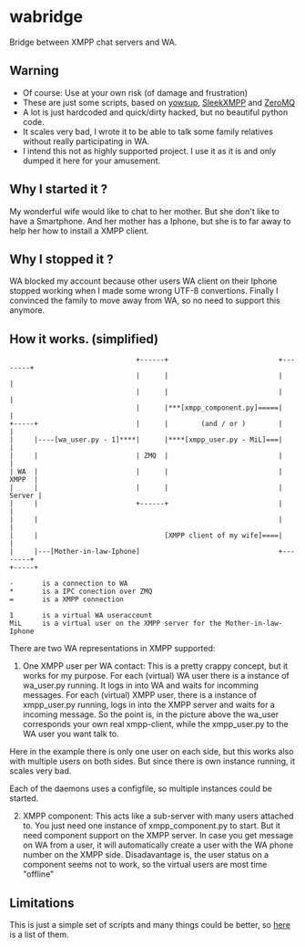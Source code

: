 wabridge
========

Bridge between XMPP chat servers and WA. 

## Warning
- Of course: Use at your own risk (of damage and frustration)
- These are just some scripts, based on [yowsup](https://github.com/tgalal/yowsup),  [SleekXMPP](https://github.com/fritzy/SleekXMPP) and [ZeroMQ](https://zeromq.org)
- A lot is just hardcoded and quick/dirty hacked, but no beautiful python code.
- It scales very bad, I wrote it to be able to talk some family relatives without really participating in WA. 
- I intend this not as highly supported project. I use it as it is and only dumped it here for your amusement. 

## Why I started it ? 
My wonderful wife would like to chat to her mother. But she don't like to have a Smartphone. And her mother has a Iphone, but she is to far away to help her how to install a XMPP client. 

## Why I stopped it ?
WA blocked my account because other users WA client on their Iphone stopped working when I made some wrong UTF-8 convertions.
Finally I convinced the family to move away from WA, so no need to support this anymore. 

## How it works. (simplified)

```
                               +------+                           +--------+
                               |      |                           |        |
                               |      |                           |        |
                               |      |***[xmpp_component.py]=====|        |
+-----+                        |      |        (and / or )        |        |
|     |----[wa_user.py - 1]****|      |****[xmpp_user.py - MiL]===|        |
|     |                        | ZMQ  |                           |        |
| WA  |                        |      |                           |  XMPP  |
|     |                        |      |                           | Server |
|     |                        +------+                           |        |
|     |                                                           |        |
|     |                               [XMPP client of my wife]====|        |
|     |---[Mother-in-law-Iphone]                                  +--------+
+-----+

-       is a connection to WA
*       is a IPC conection over ZMQ
=       is a XMPP connection

1       is a virtual WA useraccount 
MiL     is a virtual user on the XMPP server for the Mother-in-law-Iphone
```

There are two WA representations in XMPP supported:

1. One XMPP user per WA contact:
This is a pretty crappy concept, but it works for my purpose. For each (virtual) WA user there is a instance of wa_user.py running. 
It logs in into WA and waits for incomming messages. For each (virtual) XMPP user, there is a instance of xmpp_user.py running, 
logs in into the XMPP server and waits for a incoming message. 
So the point is, in the picture above the wa_user corresponds your own real xmpp-client, while the xmpp_user.py to the WA user you want talk to. 

Here in the example there is only one user on each side, but this works also with multiple users on both sides. But since there is own instance running, it scales very bad. 

Each of the daemons uses a configfile, so multiple instances could be started. 

2. XMPP component:
This acts like a sub-server with many users attached to. You just need one instance of xmpp_component.py to start. But it need component support
on the XMPP server. In case you get message on WA from a user, it will automatically create a user with the WA phone number on the XMPP side. 
Disadavantage is, the user status on a component seems not to work, so the virtual users are most time "offline"

## Limitations

This is just a simple set of scripts and many things could be better, so [here](https://github.com/ThomasRgbg/wabridge/issues?q=is%3Aissue+is%3Alimiation) is a list of them.



